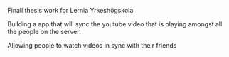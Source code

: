 Finall thesis work for Lernia Yrkeshögskola

Building a app that will sync the youtube video that is playing amongst all the people on the server.

Allowing people to watch videos in sync with their friends